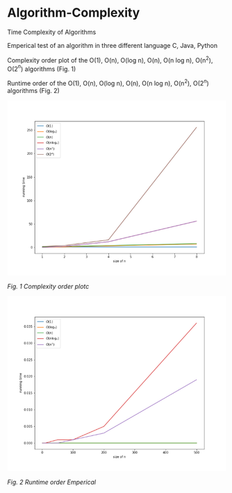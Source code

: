 # Algorithm-Complexity
Time Complexity of Algorithms

Emperical test of an algorithm in three different language C, Java, Python

Complexity order plot of the O(1), O(n), O(log n), O(n), O(n log n), O(n$^2$), O(2$^n$) algorithms (Fig. 1)

Runtime order of the O(1), O(n), O(log n), O(n), O(n log n), O(n$^2$), O(2$^n$) algorithms (Fig. 2)

![Complexity order plot](https://github.com/VarunKumarOjha/Algorithm-Complexity/blob/master/graph_order.png)

*Fig. 1 Complexity order plotc*

![Runtime order Emperical](https://github.com/VarunKumarOjha/Algorithm-Complexity/blob/master/graph_emperical.png)

*Fig. 2 Runtime order Emperical*

